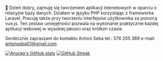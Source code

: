 👋 Dzień dobry, zajmuję się tworzeniem aplikacji intenetowych w oparciu o relacyjne bazy danych. Działam w języku PHP korzystając z frameworka Laravel. Pracuję także przy tworzeniu interfejsów użytkownika za pomocą vue.js. Ten zestaw umiejętności pozwala na wykonanie praktycznie każdej aplikacji webowej w wysokiej jakości oraz krótkim czasie.

Serdecznie zapraszam do kontaktu
Antoni Seba tel.: 576 205 389 e-mail: antonseba01@gmail.com

[![Anurag's GitHub stats](https://github-readme-stats.vercel.app/api?username=antoniSea&count_private=true)](https://github.com/anuraghazra/github-readme-stats)
[![GitHub Streak](https://streak-stats.demolab.com/?user=AntoniSea&currStreakNum=2FD3EB&fire=pink&sideLabels=F00&date_format=[Y.]n.j)](https://git.io/streak-stats)

<!---
antoniSea/antoniSea is a ✨ special ✨ repository because its `README.md` (this file) appears on your GitHub profile.
You can click the Preview link to take a look at your changes.
--->
